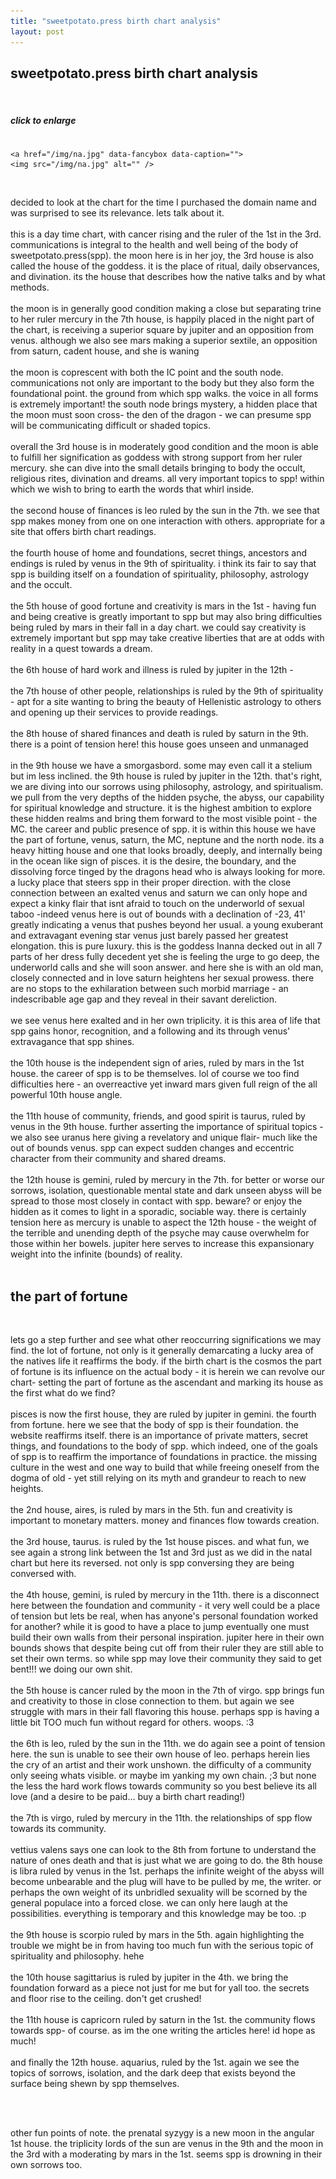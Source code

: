 ```yaml
---
title: "sweetpotato.press birth chart analysis"
layout: post
---
```



<h2>sweetpotato.press birth chart analysis</h2>
<br>


<h5>click to enlarge</h5>
  
  
  <div class="column">
  
    <a href="/img/na.jpg" data-fancybox data-caption="">
	<img src="/img/na.jpg" alt="" />
</a>
  
 </div>
 
 
 <br>

<p>
decided to look at the chart for the time I purchased the domain name and was surprised to see its relevance. lets talk about it. 
<br><br>
this is a day time chart, with cancer rising and the ruler of the 1st in the 3rd. communications is integral to the health and well being of the body of sweetpotato.press(spp). the moon here is in her joy, the 3rd house is also called the house of the goddess. it is the place of ritual, daily observances, and divination. its the house that describes how the native talks and by what methods. 
<br><br>
the moon is in generally good condition making a close but separating trine to her ruler mercury in the 7th house, is happily placed in the night part of the chart, is receiving a superior square by jupiter and an opposition from venus. although we also see mars making a superior sextile, an opposition from saturn, cadent house, and she is waning
<br><br>
the moon is coprescent with both the IC point and the south node. communications not only are important to the body but they also form the foundational point. the ground from which spp walks. the voice in all forms is extremely important! the south node brings mystery, a hidden place that the moon must soon cross- the den of the dragon - we can presume spp will be communicating difficult or shaded topics. 
<br><br>
overall the 3rd house is in moderately good condition and the moon is able to fulfill her signification as goddess with strong support from her ruler mercury. she can dive into the small details bringing to body the occult, religious rites, divination and dreams. all very important topics to spp! within which we wish to bring to earth the words that whirl inside. 
<br><br>
the second house of finances is leo ruled by the sun in the 7th. we see that spp makes money from one on one interaction with others. appropriate for a site that offers birth chart readings. 
<br><br>
the fourth house of home and foundations, secret things, ancestors and endings is ruled by venus in the 9th of spirituality. i think its fair to say that spp is building itself on a foundation of spirituality, philosophy, astrology and the occult. 
<br><br>
the 5th house of good fortune and creativity is mars in the 1st - having fun and being creative is greatly important to spp but may also bring difficulties being ruled by mars in their fall in a day chart. we could say creativity is extremely important but spp may take creative liberties that are at odds with reality in a quest towards a dream. 
<br><br>
the 6th house of hard work and illness is ruled by jupiter in the 12th - 
<br><br>
the 7th house of other people, relationships is ruled by the 9th of spirituality - apt for a site wanting to bring the beauty of Hellenistic astrology to others and opening up their services to provide readings. 
<br><br>
the 8th house of shared finances and death is ruled by saturn in the 9th. there is a point of tension here! this house goes unseen and unmanaged 
<br><br>
in the 9th house we have a smorgasbord. some may even call it a stelium but im less inclined. the 9th house is ruled by jupiter in the 12th. that's right, we are diving into our sorrows using philosophy, astrology, and spiritualism. we pull from the very depths of the hidden psyche, the abyss, our capability for spiritual knowledge and structure. it is the highest ambition to explore these hidden realms and bring them forward to the most visible point - the MC. the career and public presence of spp. it is within this house we have the part of fortune, venus, saturn, the MC, neptune and the north node. its a heavy hitting house and one that looks broadly, deeply, and internally being in the ocean like sign of pisces. it is the desire, the boundary, and the dissolving force tinged by the dragons head who is always looking for more. a lucky place that steers spp in their proper direction. with the close connection between an exalted venus and saturn we can only hope and expect a kinky flair that isnt afraid to touch on the underworld of sexual taboo -indeed venus here is out of bounds with a declination of -23, 41' greatly indicating a venus that pushes beyond her usual. a young exuberant and extravagant evening star venus just barely passed her greatest elongation. this is pure luxury. this is the goddess Inanna decked out in all 7 parts of her dress fully decedent yet she is feeling the urge to go deep, the underworld calls and she will soon answer. and here she is with an old man, closely connected and in love saturn heightens her sexual prowess. there are no stops to the exhilaration between such morbid marriage - an indescribable age gap and they reveal in their savant dereliction. 
<br><br>
we see venus here exalted and in her own triplicity. it is this area of life that spp gains honor, recognition, and a following and its through venus' extravagance that spp shines. 
<br><br>
the 10th house is the independent sign of aries, ruled by mars in the 1st house. the career of spp is to be themselves. lol of course we too find difficulties here - an overreactive yet inward mars given full reign of the all powerful 10th house angle. 
<br><br>
the 11th house of community, friends, and good spirit is taurus, ruled by venus in the 9th house. further asserting the importance of spiritual topics - we also see uranus here giving a revelatory and unique flair- much like the out of bounds venus. spp can expect sudden changes and eccentric character from their community and shared dreams. 
<br><br> 
the 12th house is gemini, ruled by mercury in the 7th. for better or worse our sorrows, isolation, questionable mental state and dark unseen abyss will be spread to those most closely in contact with spp. beware? or enjoy the hidden as it comes to light in a sporadic, sociable way. there is certainly tension here as mercury is unable to aspect the 12th house - the weight of the terrible and unending depth of the psyche may cause overwhelm for those within her bowels. jupiter here serves to increase this expansionary weight into the infinite (bounds) of reality. 
<br><br>
<h2>the part of fortune</h2>
<br>
<p>
lets go a step further and see what other reoccurring significations we may find. the lot of fortune, not only is it generally demarcating a lucky area of the natives life it reaffirms the body. if the birth chart is the cosmos the part of fortune is its influence on the actual body - it is herein we can revolve our chart- setting the part of fortune as the ascendant and marking its house as the first what do we find? 
<br><br>
pisces is now the first house, they are ruled by jupiter in gemini. the fourth from fortune. here we see that the body of spp is their foundation. the website reaffirms itself. there is an importance of private matters, secret things, and foundations to the body of spp. which indeed, one of the goals of spp is to reaffirm the importance of foundations in practice. the missing culture in the west and one way to build that while freeing oneself from the dogma of old - yet still relying on its myth and grandeur to reach to new heights. 
<br><br>
the 2nd house, aires, is ruled by mars in the 5th. fun and creativity is important to monetary matters. money and finances flow towards creation. 
<br><br>
the 3rd house, taurus. is ruled by the 1st house pisces. and what fun, we see again a strong link between the 1st and 3rd just as we did in the natal chart but here its reversed. not only is spp conversing they are being conversed with. 
<br><br>
the 4th house, gemini, is ruled by mercury in the 11th. there is a disconnect here between the foundation and community - it very well could be a place of tension but lets be real, when has anyone's personal foundation worked for another? while it is good to have a place to jump eventually one must build their own walls from their personal inspiration. jupiter here in their own bounds shows that despite being cut off from their ruler they are still able to set their own terms. so while spp may love their community they said to get bent!!! we doing our own shit. 
<br><br>
the 5th house is cancer ruled by the moon in the 7th of virgo. spp brings fun and creativity to those in close connection to them. but again we see struggle with mars in their fall flavoring this house. perhaps spp is having a little bit TOO much fun without regard for others. woops. :3 
<br><br>
the 6th is leo, ruled by the sun in the 11th. we do again see a point of tension here. the sun is unable to see their own house of leo. perhaps herein lies the cry of an artist and their work unshown. the difficulty of a community only seeing whats visible. or maybe im yanking my own chain. ;3 but none the less the hard work flows towards community so you best believe its all love (and a desire to be paid... buy a birth chart reading!)
<br><br>
the 7th is virgo, ruled by mercury in the 11th. the relationships of spp flow towards its community. 
<br><br>
vettius valens says one can look to the 8th from fortune to understand the nature of ones death and that is just what we are going to do. the 8th house is libra ruled by venus in the 1st. perhaps the infinite weight of the abyss will become unbearable and the plug will have to be pulled by me, the writer. or perhaps the own weight of its unbridled sexuality will  be scorned by the general populace into a forced close. we can only here laugh at the possibilities. everything is temporary and this knowledge may be too. :p
<br><br>
the 9th house is scorpio ruled by mars in the 5th. again highlighting the trouble we might be in from having too much fun with the serious topic of spirituality and philosophy. hehe
<br><br>
the 10th house sagittarius is ruled by jupiter in the 4th. we bring the foundation forward as a piece not just for me but for yall too. the secrets and floor rise to the ceiling. don't get crushed!
<br><br>
the 11th house is capricorn ruled by saturn in the 1st. the community flows towards spp- of course. as im the one writing the articles here! id hope as much! 
<br><br>
and finally the 12th house. aquarius, ruled by the 1st. again we see the topics of sorrows, isolation, and the dark deep that exists beyond the surface being shewn by spp themselves. 

<br><br>

other fun points of note. the prenatal syzygy is a new moon in the angular 1st house. the triplicity lords of the sun are venus in the 9th and the moon in the 3rd with a moderating by mars in the 1st. seems spp is drowning in their own sorrows too. 


</p>
</p>
